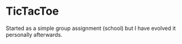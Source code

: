 # TicTacToe

Started as a simple group assignment (school) but I have evolved it personally afterwards. 
